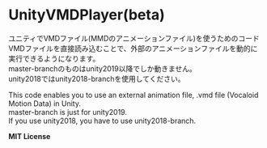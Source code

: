 # UnityVMDPlayer(beta)
ユニティでVMDファイル(MMDのアニメーションファイル)を使うためのコード 
VMDファイルを直接読み込むことで、外部のアニメーションファイルを動的に実行できるようになります。  
master-branchのものはunity2019以降でしか動きません。  
unity2018ではunity2018-branchを使用してください。  
    
This code enables you to use an external animation file, .vmd file (Vocaloid Motion Data) in Unity.  
master-branch is just for unity2019.  
If you use unity2018, you have to use unity2018-branch.  
    
**MIT License**

